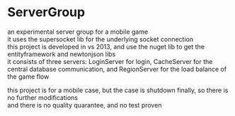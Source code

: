 # ServerGroup
an experimental server group for a mobile game  
it uses the supersocket lib for the underlying socket connection  
this project is developed in vs 2013, and use the nuget lib to get the entityframework and newtonjson libs  
it consists of three servers: LoginServer for login, CacheServer for the central database communication, and RegionServer for the load balance of the game flow
  
this project is for a mobile case, but the case is shutdown finally, so there is no further modifications  
and there is no quality quarantee, and no test proven
